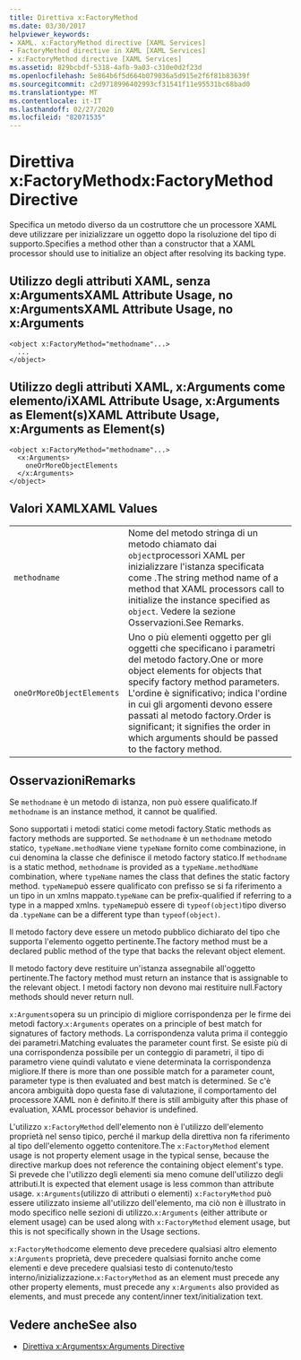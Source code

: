 ```yaml
---
title: Direttiva x:FactoryMethod
ms.date: 03/30/2017
helpviewer_keywords:
- XAML. x:FactoryMethod directive [XAML Services]
- FactoryMethod directive in XAML [XAML Services]
- x:FactoryMethod directive [XAML Services]
ms.assetid: 829bcbdf-5318-4afb-9a03-c310e0d2f23d
ms.openlocfilehash: 5e864b6f5d664b079036a5d915e2f6f81b83639f
ms.sourcegitcommit: c2d9718996402993cf31541f11e95531bc68bad0
ms.translationtype: MT
ms.contentlocale: it-IT
ms.lasthandoff: 02/27/2020
ms.locfileid: "82071535"
---
```

# <a name="xfactorymethod-directive"></a><span data-ttu-id="e0d45-102">Direttiva x:FactoryMethod</span><span class="sxs-lookup"><span data-stu-id="e0d45-102">x:FactoryMethod Directive</span></span>
<span data-ttu-id="e0d45-103">Specifica un metodo diverso da un costruttore che un processore XAML deve utilizzare per inizializzare un oggetto dopo la risoluzione del tipo di supporto.</span><span class="sxs-lookup"><span data-stu-id="e0d45-103">Specifies a method other than a constructor that a XAML processor should use to initialize an object after resolving its backing type.</span></span>  
  
## <a name="xaml-attribute-usage-no-xarguments"></a><span data-ttu-id="e0d45-104">Utilizzo degli attributi XAML, senza x:ArgumentsXAML Attribute Usage, no x:Arguments</span><span class="sxs-lookup"><span data-stu-id="e0d45-104">XAML Attribute Usage, no x:Arguments</span></span>  
  
```xaml  
<object x:FactoryMethod="methodname"...>  
  ...  
</object>  
```  
  
## <a name="xaml-attribute-usage-xarguments-as-elements"></a><span data-ttu-id="e0d45-105">Utilizzo degli attributi XAML, x:Arguments come elemento/iXAML Attribute Usage, x:Arguments as Element(s)</span><span class="sxs-lookup"><span data-stu-id="e0d45-105">XAML Attribute Usage, x:Arguments as Element(s)</span></span>  
  
```xaml  
<object x:FactoryMethod="methodname"...>  
  <x:Arguments>  
    oneOrMoreObjectElements  
  </x:Arguments>  
</object>  
```  
  
## <a name="xaml-values"></a><span data-ttu-id="e0d45-106">Valori XAML</span><span class="sxs-lookup"><span data-stu-id="e0d45-106">XAML Values</span></span>  
  
|||  
|-|-|  
|`methodname`|<span data-ttu-id="e0d45-107">Nome del metodo stringa di un metodo chiamato dai `object`processori XAML per inizializzare l'istanza specificata come .</span><span class="sxs-lookup"><span data-stu-id="e0d45-107">The string method name of a method that XAML processors call to initialize the instance specified as `object`.</span></span> <span data-ttu-id="e0d45-108">Vedere la sezione Osservazioni.</span><span class="sxs-lookup"><span data-stu-id="e0d45-108">See Remarks.</span></span>|  
|`oneOrMoreObjectElements`|<span data-ttu-id="e0d45-109">Uno o più elementi oggetto per gli oggetti che specificano i parametri del metodo factory.</span><span class="sxs-lookup"><span data-stu-id="e0d45-109">One or more object elements for objects that specify factory method parameters.</span></span> <span data-ttu-id="e0d45-110">L'ordine è significativo; indica l'ordine in cui gli argomenti devono essere passati al metodo factory.</span><span class="sxs-lookup"><span data-stu-id="e0d45-110">Order is significant; it signifies the order in which arguments should be passed to the factory method.</span></span>|  
  
## <a name="remarks"></a><span data-ttu-id="e0d45-111">Osservazioni</span><span class="sxs-lookup"><span data-stu-id="e0d45-111">Remarks</span></span>  
 <span data-ttu-id="e0d45-112">Se `methodname` è un metodo di istanza, non può essere qualificato.</span><span class="sxs-lookup"><span data-stu-id="e0d45-112">If `methodname` is an instance method, it cannot be qualified.</span></span>  
  
 <span data-ttu-id="e0d45-113">Sono supportati i metodi statici come metodi factory.</span><span class="sxs-lookup"><span data-stu-id="e0d45-113">Static methods as factory methods are supported.</span></span> <span data-ttu-id="e0d45-114">Se `methodname` è un `methodname` metodo statico, `typeName.methodName` viene `typeName` fornito come combinazione, in cui denomina la classe che definisce il metodo factory statico.</span><span class="sxs-lookup"><span data-stu-id="e0d45-114">If `methodname` is a static method, `methodname` is provided as a `typeName.methodName` combination, where `typeName` names the class that defines the static factory method.</span></span> <span data-ttu-id="e0d45-115">`typeName`può essere qualificato con prefisso se si fa riferimento a un tipo in un xmlns mappato.</span><span class="sxs-lookup"><span data-stu-id="e0d45-115">`typeName` can be prefix-qualified if referring to a type in a mapped xmlns.</span></span> <span data-ttu-id="e0d45-116">`typeName`può essere di `typeof(object)`tipo diverso da .</span><span class="sxs-lookup"><span data-stu-id="e0d45-116">`typeName` can be a different type than `typeof(object)`.</span></span>  
  
 <span data-ttu-id="e0d45-117">Il metodo factory deve essere un metodo pubblico dichiarato del tipo che supporta l'elemento oggetto pertinente.</span><span class="sxs-lookup"><span data-stu-id="e0d45-117">The factory method must be a declared public method of the type that backs the relevant object element.</span></span>  
  
 <span data-ttu-id="e0d45-118">Il metodo factory deve restituire un'istanza assegnabile all'oggetto pertinente.</span><span class="sxs-lookup"><span data-stu-id="e0d45-118">The factory method must return an instance that is assignable to the relevant object.</span></span> <span data-ttu-id="e0d45-119">I metodi factory non devono mai restituire null.</span><span class="sxs-lookup"><span data-stu-id="e0d45-119">Factory methods should never return null.</span></span>  
  
 <span data-ttu-id="e0d45-120">`x:Arguments`opera su un principio di migliore corrispondenza per le firme dei metodi factory.</span><span class="sxs-lookup"><span data-stu-id="e0d45-120">`x:Arguments` operates on a principle of best match for signatures of factory methods.</span></span> <span data-ttu-id="e0d45-121">La corrispondenza valuta prima il conteggio dei parametri.</span><span class="sxs-lookup"><span data-stu-id="e0d45-121">Matching evaluates the parameter count first.</span></span> <span data-ttu-id="e0d45-122">Se esiste più di una corrispondenza possibile per un conteggio di parametri, il tipo di parametro viene quindi valutato e viene determinata la corrispondenza migliore.</span><span class="sxs-lookup"><span data-stu-id="e0d45-122">If there is more than one possible match for a parameter count, parameter type is then evaluated and best match is determined.</span></span> <span data-ttu-id="e0d45-123">Se c'è ancora ambiguità dopo questa fase di valutazione, il comportamento del processore XAML non è definito.</span><span class="sxs-lookup"><span data-stu-id="e0d45-123">If there is still ambiguity after this phase of evaluation, XAML processor behavior is undefined.</span></span>  
  
 <span data-ttu-id="e0d45-124">L'utilizzo `x:FactoryMethod` dell'elemento non è l'utilizzo dell'elemento proprietà nel senso tipico, perché il markup della direttiva non fa riferimento al tipo dell'elemento oggetto contenitore.</span><span class="sxs-lookup"><span data-stu-id="e0d45-124">The `x:FactoryMethod` element usage is not property element usage in the typical sense, because the directive markup does not reference the containing object element's type.</span></span> <span data-ttu-id="e0d45-125">Si prevede che l'utilizzo degli elementi sia meno comune dell'utilizzo degli attributi.</span><span class="sxs-lookup"><span data-stu-id="e0d45-125">It is expected that element usage is less common than attribute usage.</span></span> <span data-ttu-id="e0d45-126">`x:Arguments`(utilizzo di attributi o elementi) `x:FactoryMethod` può essere utilizzato insieme all'utilizzo dell'elemento, ma ciò non è illustrato in modo specifico nelle sezioni di utilizzo.</span><span class="sxs-lookup"><span data-stu-id="e0d45-126">`x:Arguments` (either attribute or element usage) can be used along with `x:FactoryMethod` element usage, but this is not specifically shown in the Usage sections.</span></span>  
  
 <span data-ttu-id="e0d45-127">`x:FactoryMethod`come elemento deve precedere qualsiasi altro elemento `x:Arguments` proprietà, deve precedere qualsiasi fornito anche come elementi e deve precedere qualsiasi testo di contenuto/testo interno/inizializzazione.</span><span class="sxs-lookup"><span data-stu-id="e0d45-127">`x:FactoryMethod` as an element must precede any other property elements, must precede any `x:Arguments` also provided as elements, and must precede any content/inner text/initialization text.</span></span>  
  
## <a name="see-also"></a><span data-ttu-id="e0d45-128">Vedere anche</span><span class="sxs-lookup"><span data-stu-id="e0d45-128">See also</span></span>

- [<span data-ttu-id="e0d45-129">Direttiva x:Arguments</span><span class="sxs-lookup"><span data-stu-id="e0d45-129">x:Arguments Directive</span></span>](xarguments-directive.md)
